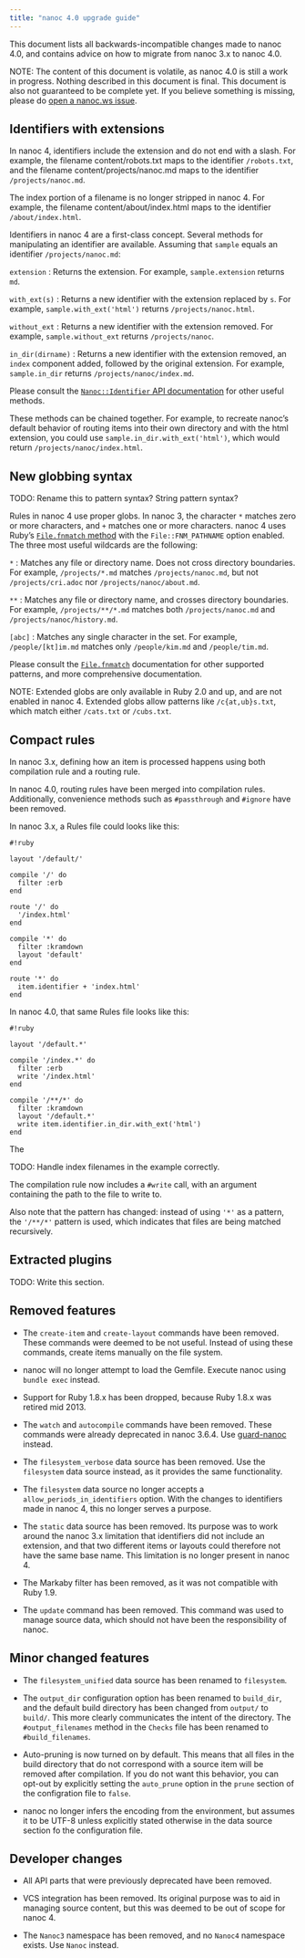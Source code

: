 ```yaml
---
title: "nanoc 4.0 upgrade guide"
---
```


This document lists all backwards-incompatible changes made to nanoc 4.0, and contains advice on how to migrate from nanoc 3.x to nanoc 4.0.

NOTE: The content of this document is volatile, as nanoc 4.0 is still a work in progress. Nothing described in this document is final. This document is also not guaranteed to be complete yet. If you believe something is missing, please do <a href="https://github.com/nanoc/nanoc.ws/issues/new">open a nanoc.ws issue</a>.

## Identifiers with extensions

In nanoc 4, identifiers include the extension and do not end with a slash. For example, the filename <span class="filename">content/robots.txt</span> maps to the identifier `/robots.txt`, and the filename <span class="filename">content/projects/nanoc.md</span> maps to the identifier `/projects/nanoc.md`.

The <span class="filename">index</span> portion of a filename is no longer stripped in nanoc 4. For example, the filename <span class="filename">content/about/index.html</span> maps to the identifier `/about/index.html`.

Identifiers in nanoc 4 are a first-class concept. Several methods for manipulating an identifier are available. Assuming that `sample` equals an identifier `/projects/nanoc.md`:

`extension`
: Returns the extension. For example, `sample.extension` returns `md`.

`with_ext(s)`
: Returns a new identifier with the extension replaced by `s`. For example, `sample.with_ext('html')` returns `/projects/nanoc.html`.

`without_ext`
: Returns a new identifier with the extension removed. For example, `sample.without_ext` returns `/projects/nanoc`.

`in_dir(dirname)`
: Returns a new identifier with the extension removed, an `index` component added, followed by the original extension. For example, `sample.in_dir` returns `/projects/nanoc/index.md`.

Please consult the [`Nanoc::Identifier` API documentation](/docs/api/core/Nanoc/Identifier.html) for other useful methods.

These methods can be chained together. For example, to recreate nanoc’s default behavior of routing items into their own directory and with the <span class="filename">html</span> extension, you could use `sample.in_dir.with_ext('html')`, which would return `/projects/nanoc/index.html`.

## New globbing syntax

TODO: Rename this to pattern syntax? String pattern syntax?

Rules in nanoc 4 use proper globs. In nanoc 3, the character `*` matches zero or more characters, and `+` matches one or more characters. nanoc 4 uses Ruby’s [`File.fnmatch` method](http://ruby-doc.org/core/File.html#method-c-fnmatch) with the `File::FNM_PATHNAME` option enabled. The three most useful wildcards are the following:

`*`
: Matches any file or directory name. Does not cross directory boundaries. For example, `/projects/*.md` matches `/projects/nanoc.md`, but not `/projects/cri.adoc` nor `/projects/nanoc/about.md`.

`**`
: Matches any file or directory name, and crosses directory boundaries. For example, `/projects/**/*.md` matches both `/projects/nanoc.md` and `/projects/nanoc/history.md`.

`[abc]`
: Matches any single character in the set. For example, `/people/[kt]im.md` matches only `/people/kim.md` and `/people/tim.md`.

Please consult the [`File.fnmatch`](http://ruby-doc.org/core/File.html#method-c-fnmatch) documentation for other supported patterns, and more comprehensive documentation.

NOTE: Extended globs are only available in Ruby 2.0 and up, and are not enabled in nanoc 4. Extended globs allow patterns like <code>/c{at,ub}s.txt</code>, which match either <code>/cats.txt</code> or <code>/cubs.txt</code>.

## Compact rules

In nanoc 3.x, defining how an item is processed happens using both <span class="firstterm">compilation rule</span> and a <span class="firstterm">routing rule</span>.

In nanoc 4.0, routing rules have been merged into compilation rules. Additionally, convenience methods such as `#passthrough` and `#ignore` have been removed.

In nanoc 3.x, a <span class="filename">Rules</span> file could looks like this:

	#!ruby

	layout '/default/'

	compile '/' do
	  filter :erb
	end

	route '/' do
	  '/index.html'
	end

	compile '*' do
	  filter :kramdown
	  layout 'default'
	end

	route '*' do
	  item.identifier + 'index.html'
	end

In nanoc 4.0, that same <span class="filename">Rules</span> file looks like this:

	#!ruby

	layout '/default.*'

	compile '/index.*' do
	  filter :erb
	  write '/index.html'
	end

	compile '/**/*' do
	  filter :kramdown
	  layout '/default.*'
	  write item.identifier.in_dir.with_ext('html')
	end

The 

TODO: Handle index filenames in the example correctly.

The compilation rule now includes a `#write` call, with an argument containing the path to the file to write to.

Also note that the pattern has changed: instead of using `'*'` as a pattern, the `'/**/*'` pattern is used, which indicates that files are being matched recursively.

## Extracted plugins

TODO: Write this section.

## Removed features

* The `create-item` and `create-layout` commands have been removed. These commands were deemed to be not useful. Instead of using these commands, create items manually on the file system.

* nanoc will no longer attempt to load the Gemfile. Execute nanoc using `bundle exec` instead.

* Support for Ruby 1.8.x has been dropped, because Ruby 1.8.x was retired mid 2013.

* The `watch` and `autocompile` commands have been removed. These commands were already deprecated in nanoc 3.6.4. Use [guard-nanoc](https://github.com/guard/guard-nanoc) instead.

* The `filesystem_verbose` data source has been removed. Use the `filesystem` data source instead, as it provides the same functionality.

* The `filesystem` data source no longer accepts a `allow_periods_in_identifiers` option. With the changes to identifiers made in nanoc 4, this no longer serves a purpose.

* The `static` data source has been removed. Its purpose was to work around the nanoc 3.x limitation that identifiers did not include an extension, and that two different items or layouts could therefore not have the same base name. This limitation is no longer present in nanoc 4.

* The Markaby filter has been removed, as it was not compatible with Ruby 1.9.

* The `update` command has been removed. This command was used to manage source data, which should not have been the responsibility of nanoc.

## Minor changed features

* The `filesystem_unified` data source has been renamed to `filesystem`.

* The `output_dir` configuration option has been renamed to `build_dir`, and the default build directory has been changed from `output/` to `build/`. This more clearly communicates the intent of the directory. The `#output_filenames` method in the `Checks` file has been renamed to `#build_filenames`.

* Auto-pruning is now turned on by default. This means that all files in the build directory that do not correspond with a source item will be removed after compilation. If you do not want this behavior, you can opt-out by explicitly setting the `auto_prune` option in the `prune` section of the configration file to `false`.

* nanoc no longer infers the encoding from the environment, but assumes it to be UTF-8 unless explicitly stated otherwise in the data source section fo the configuration file.

## Developer changes

* All API parts that were previously deprecated have been removed.

* VCS integration has been removed. Its original purpose was to aid in managing source content, but this was deemed to be out of scope for nanoc 4.

* The `Nanoc3` namespace has been removed, and no `Nanoc4` namespace exists. Use `Nanoc` instead.
